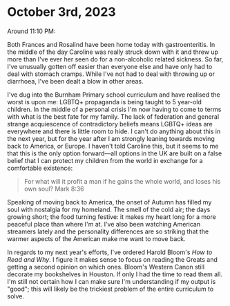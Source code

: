 # October 3rd, 2023

Around 11:10 PM:

Both Frances and Rosalind have been home today with gastroenteritis. In the middle of the day Caroline was really struck down with it and threw up more than I've ever her seen do for a non-alcoholic related sickness. So far, I've unusually gotten off easier than everyone else and have only had to deal with stomach cramps. While I've not had to deal with throwing up or diarrhoea, I've been dealt a blow in other areas.

I've dug into the Burnham Primary school curriculum and have realised the worst is upon me: LGBTQ+ propaganda is being taught to 5 year-old children. In the middle of a personal crisis I'm now having to come to terms with what is the best fate for my family. The lack of federation and general strange acquiescence of contradictory beliefs means LGBTQ+ ideas are everywhere and there is little room to hide. I can't do anything about this in the next year, but for the year after I am strongly leaning towards moving back to America, or Europe. I haven't told Caroline this, but it seems to me that this is the only option forward—all options in the UK are built on a false belief that I can protect my children from the world in exchange for a comfortable existence:

>For what will it profit a man if he gains the whole world, and loses his own soul?
>Mark 8:36

Speaking of moving back to America, the onset of Autumn has filled my soul with nostalgia for my homeland. The smell of the cold air; the days growing short; the food turning festive: it makes my heart long for a more peaceful place than where I'm at. I've also been watching American streamers lately and the personality differences are so striking that the warmer aspects of the American make me want to move back.

In regards to my next year's efforts, I've ordered Harold Bloom's *How to Read and Why*. I figure it makes sense to focus on reading the Greats and getting a second opinion on which ones. Bloom's Western Canon still decorate my bookshelves in Houston. If only I had the time to read them all. I'm still not certain how I can make sure I'm understanding if my output is "good"; this will likely be the trickiest problem of the entire curriculum to solve.